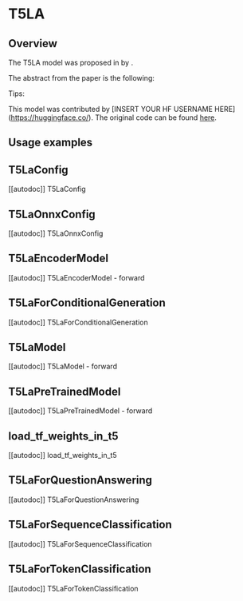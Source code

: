 <!--Copyright 2025 the HuggingFace Team. All rights reserved.

Licensed under the Apache License, Version 2.0 (the "License");
you may not use this file except in compliance with the License.
You may obtain a copy of the License at

    http://www.apache.org/licenses/LICENSE-2.0

Unless required by applicable law or agreed to in writing, software
distributed under the License is distributed on an "AS IS" BASIS,
WITHOUT WARRANTIES OR CONDITIONS OF ANY KIND, either express or implied.
See the License for the specific language governing permissions and
limitations under the License.


⚠️ Note that this file is in Markdown but contain specific syntax for our doc-builder (similar to MDX) that may not be rendered properly in your Markdown viewer.

-->


# T5LA

## Overview

The T5LA model was proposed in [<INSERT PAPER NAME HERE>](<INSERT PAPER LINK HERE>) by <INSERT AUTHORS HERE>.
<INSERT SHORT SUMMARY HERE>

The abstract from the paper is the following:

<INSERT PAPER ABSTRACT HERE>

Tips:

<INSERT TIPS ABOUT MODEL HERE>

This model was contributed by [INSERT YOUR HF USERNAME HERE](https://huggingface.co/<INSERT YOUR HF USERNAME HERE>).
The original code can be found [here](<INSERT LINK TO GITHUB REPO HERE>).

## Usage examples

<INSERT SOME NICE EXAMPLES HERE>

## T5LaConfig

[[autodoc]] T5LaConfig

## T5LaOnnxConfig

[[autodoc]] T5LaOnnxConfig

## T5LaEncoderModel

[[autodoc]] T5LaEncoderModel
    - forward

## T5LaForConditionalGeneration

[[autodoc]] T5LaForConditionalGeneration

## T5LaModel

[[autodoc]] T5LaModel
    - forward

## T5LaPreTrainedModel

[[autodoc]] T5LaPreTrainedModel
    - forward

## load_tf_weights_in_t5

[[autodoc]] load_tf_weights_in_t5

## T5LaForQuestionAnswering

[[autodoc]] T5LaForQuestionAnswering

## T5LaForSequenceClassification

[[autodoc]] T5LaForSequenceClassification

## T5LaForTokenClassification

[[autodoc]] T5LaForTokenClassification